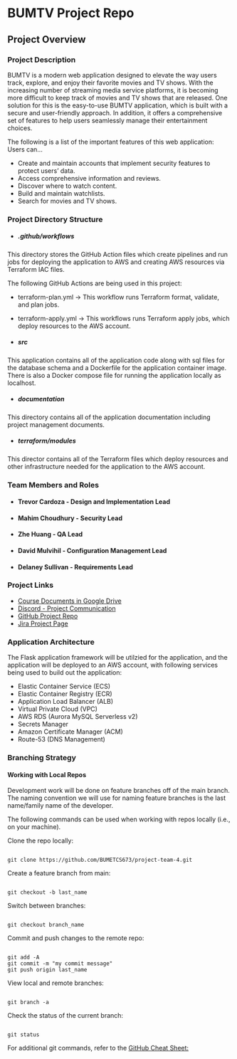 # BUMTV Project Repo 

## Project Overview

### Project Description

BUMTV is a modern web application designed to elevate the way users track, explore, and enjoy their favorite movies and TV shows. With the increasing number of streaming media service platforms, it is becoming more difficult to keep track of movies and TV shows that are released. One solution for this is the easy-to-use BUMTV application, which is built with a secure and user-friendly approach. In addition, it offers a comprehensive set of features to help users seamlessly manage their entertainment choices.

The following is a list of the important features of this web application:
Users can… 
- Create and maintain accounts that implement security features to protect users’ data.
- Access comprehensive information and reviews. 
- Discover where to watch content. 
- Build and maintain watchlists. 
- Search for movies and TV shows. 

### Project Directory Structure

- ##### .github/workflows

This directory stores the GitHub Action files which create pipelines and run jobs for deploying the application to AWS and creating AWS resources via Terraform IAC files. 

The following GitHub Actions are being used in this project:

- terraform-plan.yml -> This workflow runs Terraform format, validate, and plan jobs. 
- terraform-apply.yml -> This workflows runs Terraform apply jobs, which deploy resources to the AWS account. 

- ##### src

This application contains all of the application code along with sql files for the database schema and a Dockerfile for the application container image. There is also a Docker compose file for running the application locally as localhost. 

- ##### documentation

This directory contains all of the application documentation including project management documents. 

- ##### terraform/modules

This director contains all of the Terraform files which deploy resources and other infrastructure needed for the application to the AWS account.

### Team Members and Roles

- #### Trevor Cardoza - Design and Implementation Lead
- #### Mahim Choudhury - Security Lead
- #### Zhe Huang - QA Lead
- #### David Mulvihil - Configuration Management Lead
- #### Delaney Sullivan - Requirements Lead 


### Project Links

- [Course Documents in Google Drive](https://drive.google.com/drive/folders/1df-PBjA5d_AezHmlEHzxpJfrwGgHFctO?usp=drive_link)
- [Discord - Project Communication](https://discord.com/channels/1147168936400535602/1149353750239125516)
- [GitHub Project Repo](https://github.com/BUMETCS673/project-team-4)
- [Jira Project Page](https://cs673.atlassian.net/jira/software/projects/CF1/boards/1)


### Application Architecture

The Flask application framework will be utilzied for the application, and the application will be deployed to an AWS account, with following services being used to build out the application: 

- Elastic Container Service (ECS)
- Elastic Container Registry (ECR)
- Application Load Balancer (ALB)
- Virtual Private Cloud (VPC)
- AWS RDS (Aurora MySQL Serverless v2)
- Secrets Manager
- Amazon Certificate Manager (ACM)
- Route-53 (DNS Management)

### Branching Strategy

#### Working with Local Repos

Development work will be done on feature branches off of the main branch. The naming convention we will use for naming feature branches is the last name/family name of the developer.

The following commands can be used when working with repos locally (i.e., on your machine).

Clone the repo locally:

```console

git clone https://github.com/BUMETCS673/project-team-4.git

``````

Create a feature branch from main:

```console

git checkout -b last_name

```

Switch between branches:

```console

git checkout branch_name

```

Commit and push changes to the remote repo:

```console

git add -A
git commit -m "my commit message"
git push origin last_name

```

View local and remote branches:

```console

git branch -a

```

Check the status of the current branch:

```console

git status

```

For additional git commands, refer to the [GitHub Cheat Sheet:](https://education.github.com/git-cheat-sheet-education.pdf)

